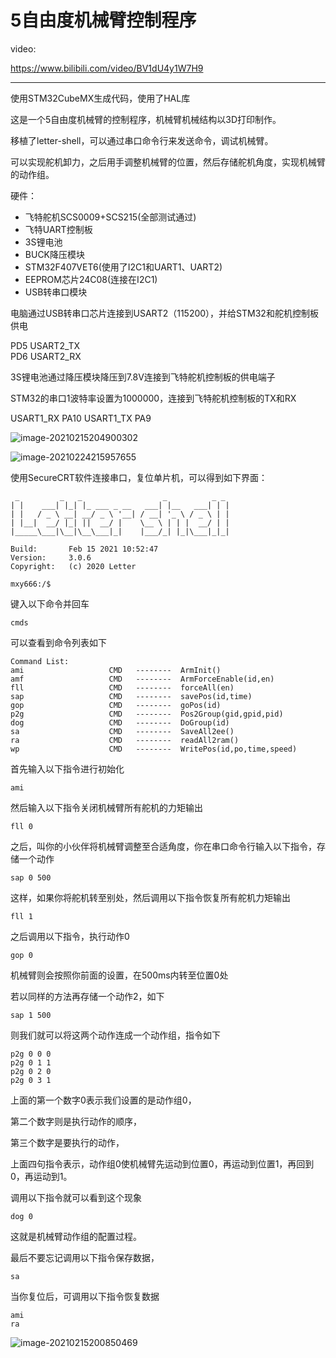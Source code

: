 # 5自由度机械臂控制程序

video:

https://www.bilibili.com/video/BV1dU4y1W7H9

----------------------------------------------------------------------

使用STM32CubeMX生成代码，使用了HAL库

这是一个5自由度机械臂的控制程序，机械臂机械结构以3D打印制作。

移植了letter-shell，可以通过串口命令行来发送命令，调试机械臂。

可以实现舵机卸力，之后用手调整机械臂的位置，然后存储舵机角度，实现机械臂的动作组。

硬件：

- 飞特舵机SCS0009+SCS215(全部测试通过)
- 飞特UART控制板
- 3S锂电池
- BUCK降压模块
- STM32F407VET6(使用了I2C1和UART1、UART2)
- EEPROM芯片24C08(连接在I2C1)
- USB转串口模块

电脑通过USB转串口芯片连接到USART2（115200），并给STM32和舵机控制板供电

PD5	USART2_TX	
PD6	USART2_RX

3S锂电池通过降压模块降压到7.8V连接到飞特舵机控制板的供电端子

STM32的串口1波特率设置为1000000，连接到飞特舵机控制板的TX和RX

USART1_RX	PA10
USART1_TX	PA9

![image-20210215204900302](https://i.loli.net/2021/02/15/p5YTWluGe4qNBn9.png)

![image-20210224215957655](https://gitee.com/buddismblingblinghead/MxyPic/raw/master/img/20210224215957.png)

使用SecureCRT软件连接串口，复位单片机，可以得到如下界面：

```
 _         _   _                  _          _ _ 
| |    ___| |_| |_ ___ _ __   ___| |__   ___| | |
| |   / _ \ __| __/ _ \ '__| / __| '_ \ / _ \ | |
| |__|  __/ |_| ||  __/ |    \__ \ | | |  __/ | |
|_____\___|\__|\__\___|_|    |___/_| |_|\___|_|_|

Build:       Feb 15 2021 10:52:47
Version:     3.0.6
Copyright:   (c) 2020 Letter

mxy666:/$
```

键入以下命令并回车

```
cmds
```

可以查看到命令列表如下

```
Command List:
ami                   CMD   --------  ArmInit()
amf                   CMD   --------  ArmForceEnable(id,en)
fll                   CMD   --------  forceAll(en)
sap                   CMD   --------  savePos(id,time)
gop                   CMD   --------  goPos(id)
p2g                   CMD   --------  Pos2Group(gid,gpid,pid)
dog                   CMD   --------  DoGroup(id)
sa                    CMD   --------  SaveAll2ee()
ra                    CMD   --------  readAll2ram()
wp                    CMD   --------  WritePos(id,po,time,speed)
```

首先输入以下指令进行初始化

```
ami
```

然后输入以下指令关闭机械臂所有舵机的力矩输出

```
fll 0
```

之后，叫你的小伙伴将机械臂调整至合适角度，你在串口命令行输入以下指令，存储一个动作

```
sap 0 500
```

这样，如果你将舵机转至别处，然后调用以下指令恢复所有舵机力矩输出

```
fll 1
```

之后调用以下指令，执行动作0

```
gop 0
```

机械臂则会按照你前面的设置，在500ms内转至位置0处

若以同样的方法再存储一个动作2，如下

```
sap 1 500
```

则我们就可以将这两个动作连成一个动作组，指令如下

```
p2g 0 0 0
p2g 0 1 1
p2g 0 2 0
p2g 0 3 1
```

上面的第一个数字0表示我们设置的是动作组0，

第二个数字则是执行动作的顺序，

第三个数字是要执行的动作，

上面四句指令表示，动作组0使机械臂先运动到位置0，再运动到位置1，再回到0，再运动到1。

调用以下指令就可以看到这个现象

```
dog 0
```

这就是机械臂动作组的配置过程。

最后不要忘记调用以下指令保存数据，

```
sa
```

当你复位后，可调用以下指令恢复数据

```
ami
ra
```

![image-20210215200850469](https://i.bmp.ovh/imgs/2021/02/cdec0119f82a7e20.png)

